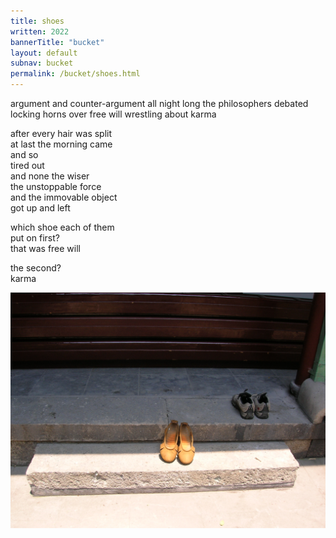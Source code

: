 ```yaml
---
title: shoes
written: 2022
bannerTitle: "bucket" 
layout: default
subnav: bucket
permalink: /bucket/shoes.html
---
```


<div class="poem">
argument and counter-argument  
all night long  
the philosophers debated  
locking horns over free will  
wrestling  
about karma  

after every hair was split  
at last the morning came  
and so  
tired out  
and none the wiser  
the unstoppable force  
and the immovable object  
got up and left  

which shoe each of them  
put on first?  
that was free will  

the second?  
karma
</div>

![Chan monk shoes]( /assets/images/chan/shoes.jpg)
